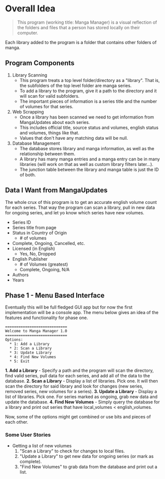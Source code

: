# Overall Idea

> This program (working title: Manga Manager) is a visual reflection of the folders and files that a person has stored locally on their computer.

Each library added to the program is a folder that contains other folders of manga.

## Program Components

1. Library Scanning
    - This program treats a top level folder/directory as a "library". That is, the subfolders of the top level folder are manga series.
    - To add a library to the program, give it a path to the directory and it will scan for valid subfolders.
    - The important pieces of information is a series title and the number of volumes for that series.
2. Web Scrapping
    - Once a library has been scanned we need to get information from MangaUpdates about each series.
    - This includes official title, source status and volumes, english status and volumes, things like that.
    - Values that don't have any matching data will be null.
3. Database Management
    - The database stores library and manga information, as well as the relationship between them.
    - A library has many manga entries and a manga entry can be in many libraries (will work on that as well as custom library filters later...).
    - The junction table between the library and manga table is just the ID of both.

## Data I Want from MangaUpdates

The whole crux of this program is to get an accurate english volume count for each series. That way the program can scan a library, pull in new data for ongoing series, and let yo know which series have new volumes.

- Series ID
- Series title from page
- Status in Country of Origin
  - \# of volumes
- Complete, Ongoing, Cancelled, etc.
- Licensed (in English)
  - Yes, No, Dropped
- English Publisher
  - \# of Volumes (greatest)
  - Complete, Ongoing, N/A
- Authors
- Years

## Phase 1 - Menu Based Interface

Eventually this will be full fledged GUI app but for now the first implementation will be a console app. The menu below gives an idea of the features and functionality for phase one.

```
============================
Welcome to Manga Manager 1.0
============================
Options:
  * 1: Add a Library
  * 2: Scan a Library
  * 3: Update Library
  * 4: Find New Volumes
  * 5: Exit
```

**1. Add a Library** - Specify a path and the program will scan the directory, find valid series, pull data for each series, and add all of the data to the database.
**2. Scan a Library** - Display a list of libraries. Pick one. It will then scan the directory for said library and look for changes (new series, removed series, new volumes for a series).
**3. Update a Library** - Display a list of libraries. Pick one. For series marked as ongoing, grab new data and update the database.
**4. Find New Volumes** - Simply query the database for a library and print out series that have local_volumes < english_volumes.

Now, some of the options might get combined or use bits and pieces of each other.

### Some User Stories

- Getting a list of new volumes
  1. "Scan a Library" to check for changes to local files.
  2. "Update a Library" to get new data for ongoing series (or mark as complete).
  3. "Find New Volumes" to grab data from the database and print out a list.  
  